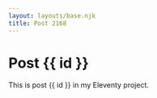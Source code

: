 ```yaml
---
layout: layouts/base.njk
title: Post 2168
---
```


# Post {{ id }}

This is post {{ id }} in my Eleventy project.
